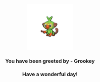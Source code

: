 <p align="center">
    <img src="https://raw.githubusercontent.com/PokeAPI/sprites/master/sprites/pokemon/810.png" width="150" height="150">
</p>
<h3 align="center">You have been greeted by - <b>Grookey</b></h3>
<h3 align="center">Have a wonderful day!</h3>
